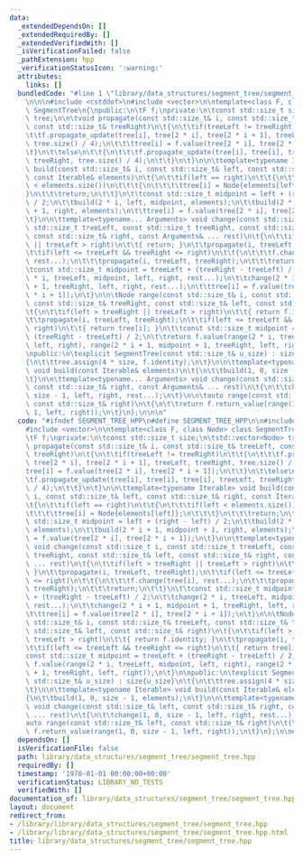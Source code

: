 ```yaml
---
data:
  _extendedDependsOn: []
  _extendedRequiredBy: []
  _extendedVerifiedWith: []
  _isVerificationFailed: false
  _pathExtension: hpp
  _verificationStatusIcon: ':warning:'
  attributes:
    links: []
  bundledCode: "#line 1 \"library/data_structures/segment_tree/segment_tree.hpp\"\n\
    \n\n\n#include <cstddef>\n#include <vector>\n\ntemplate<class F, class Node> class\
    \ SegmentTree\n{\npublic:\n\tF f;\nprivate:\n\tconst std::size_t size;\n\tstd::vector<Node>\
    \ tree;\n\n\tvoid propagate(const std::size_t& i, const std::size_t& treeLeft,\
    \ const std::size_t& treeRight)\n\t{\n\t\tif(treeLeft != treeRight)\n\t\t{\n\t\
    \t\tf.propagate_update(tree[i], tree[2 * i], tree[2 * i + 1], treeLeft, treeRight,\
    \ tree.size() / 4);\n\t\t\ttree[i] = f.value(tree[2 * i], tree[2 * i + 1]);\n\t\
    \t}\n\t\telse\n\t\t{\n\t\t\tf.propagate_update(tree[i], tree[i], tree[i], treeLeft,\
    \ treeRight, tree.size() / 4);\n\t\t}\n\t}\n\n\ttemplate<typename Iterable> void\
    \ build(const std::size_t& i, const std::size_t& left, const std::size_t& right,\
    \ const Iterable& elements)\n\t{\n\t\tif(left == right)\n\t\t{\n\t\t\tif(left\
    \ < elements.size())\n\t\t\t{\n\t\t\t\ttree[i] = Node{elements[left]};\n\t\t\t\
    }\n\t\t\treturn;\n\t\t}\n\t\tconst std::size_t midpoint = left + (right - left)\
    \ / 2;\n\t\tbuild(2 * i, left, midpoint, elements);\n\t\tbuild(2 * i + 1, midpoint\
    \ + 1, right, elements);\n\t\ttree[i] = f.value(tree[2 * i], tree[2 * i + 1]);\n\
    \t}\n\n\ttemplate<typename... Arguments> void change(const std::size_t i, const\
    \ std::size_t treeLeft, const std::size_t treeRight, const std::size_t& left,\
    \ const std::size_t& right, const Arguments& ... rest)\n\t{\n\t\tif(left > treeRight\
    \ || treeLeft > right)\n\t\t{ return; }\n\t\tpropagate(i, treeLeft, treeRight);\n\
    \t\tif(left <= treeLeft && treeRight <= right)\n\t\t{\n\t\t\tf.change(tree[i],\
    \ rest...);\n\t\t\tpropagate(i, treeLeft, treeRight);\n\t\t\treturn;\n\t\t}\n\t\
    \tconst std::size_t midpoint = treeLeft + (treeRight - treeLeft) / 2;\n\t\tchange(2\
    \ * i, treeLeft, midpoint, left, right, rest...);\n\t\tchange(2 * i + 1, midpoint\
    \ + 1, treeRight, left, right, rest...);\n\t\ttree[i] = f.value(tree[2 * i], tree[2\
    \ * i + 1]);\n\t}\n\n\tNode range(const std::size_t& i, const std::size_t& treeLeft,\
    \ const std::size_t& treeRight, const std::size_t& left, const std::size_t& right)\n\
    \t{\n\t\tif(left > treeRight || treeLeft > right)\n\t\t{ return f.identity; }\n\
    \t\tpropagate(i, treeLeft, treeRight);\n\t\tif(left <= treeLeft && treeRight <=\
    \ right)\n\t\t{ return tree[i]; }\n\t\tconst std::size_t midpoint = treeLeft +\
    \ (treeRight - treeLeft) / 2;\n\t\treturn f.value(range(2 * i, treeLeft, midpoint,\
    \ left, right), range(2 * i + 1, midpoint + 1, treeRight, left, right));\n\t}\n\
    \npublic:\n\texplicit SegmentTree(const std::size_t& u_size) : size{u_size}\n\t\
    {\n\t\ttree.assign(4 * size, f.identity);\n\t}\n\n\ttemplate<typename Iterable>\
    \ void build(const Iterable& elements)\n\t{\n\t\tbuild(1, 0, size - 1, elements);\n\
    \t}\n\n\ttemplate<typename... Arguments> void change(const std::size_t& left,\
    \ const std::size_t& right, const Arguments& ... rest)\n\t{\n\t\tchange(1, 0,\
    \ size - 1, left, right, rest...);\n\t}\n\n\tauto range(const std::size_t& left,\
    \ const std::size_t& right)\n\t{\n\t\treturn f.return_value(range(1, 0, size -\
    \ 1, left, right));\n\t}\n};\n\n\n"
  code: "#ifndef SEGMENT_TREE_HPP\n#define SEGMENT_TREE_HPP\n\n#include <cstddef>\n\
    #include <vector>\n\ntemplate<class F, class Node> class SegmentTree\n{\npublic:\n\
    \tF f;\nprivate:\n\tconst std::size_t size;\n\tstd::vector<Node> tree;\n\n\tvoid\
    \ propagate(const std::size_t& i, const std::size_t& treeLeft, const std::size_t&\
    \ treeRight)\n\t{\n\t\tif(treeLeft != treeRight)\n\t\t{\n\t\t\tf.propagate_update(tree[i],\
    \ tree[2 * i], tree[2 * i + 1], treeLeft, treeRight, tree.size() / 4);\n\t\t\t\
    tree[i] = f.value(tree[2 * i], tree[2 * i + 1]);\n\t\t}\n\t\telse\n\t\t{\n\t\t\
    \tf.propagate_update(tree[i], tree[i], tree[i], treeLeft, treeRight, tree.size()\
    \ / 4);\n\t\t}\n\t}\n\n\ttemplate<typename Iterable> void build(const std::size_t&\
    \ i, const std::size_t& left, const std::size_t& right, const Iterable& elements)\n\
    \t{\n\t\tif(left == right)\n\t\t{\n\t\t\tif(left < elements.size())\n\t\t\t{\n\
    \t\t\t\ttree[i] = Node{elements[left]};\n\t\t\t}\n\t\t\treturn;\n\t\t}\n\t\tconst\
    \ std::size_t midpoint = left + (right - left) / 2;\n\t\tbuild(2 * i, left, midpoint,\
    \ elements);\n\t\tbuild(2 * i + 1, midpoint + 1, right, elements);\n\t\ttree[i]\
    \ = f.value(tree[2 * i], tree[2 * i + 1]);\n\t}\n\n\ttemplate<typename... Arguments>\
    \ void change(const std::size_t i, const std::size_t treeLeft, const std::size_t\
    \ treeRight, const std::size_t& left, const std::size_t& right, const Arguments&\
    \ ... rest)\n\t{\n\t\tif(left > treeRight || treeLeft > right)\n\t\t{ return;\
    \ }\n\t\tpropagate(i, treeLeft, treeRight);\n\t\tif(left <= treeLeft && treeRight\
    \ <= right)\n\t\t{\n\t\t\tf.change(tree[i], rest...);\n\t\t\tpropagate(i, treeLeft,\
    \ treeRight);\n\t\t\treturn;\n\t\t}\n\t\tconst std::size_t midpoint = treeLeft\
    \ + (treeRight - treeLeft) / 2;\n\t\tchange(2 * i, treeLeft, midpoint, left, right,\
    \ rest...);\n\t\tchange(2 * i + 1, midpoint + 1, treeRight, left, right, rest...);\n\
    \t\ttree[i] = f.value(tree[2 * i], tree[2 * i + 1]);\n\t}\n\n\tNode range(const\
    \ std::size_t& i, const std::size_t& treeLeft, const std::size_t& treeRight, const\
    \ std::size_t& left, const std::size_t& right)\n\t{\n\t\tif(left > treeRight ||\
    \ treeLeft > right)\n\t\t{ return f.identity; }\n\t\tpropagate(i, treeLeft, treeRight);\n\
    \t\tif(left <= treeLeft && treeRight <= right)\n\t\t{ return tree[i]; }\n\t\t\
    const std::size_t midpoint = treeLeft + (treeRight - treeLeft) / 2;\n\t\treturn\
    \ f.value(range(2 * i, treeLeft, midpoint, left, right), range(2 * i + 1, midpoint\
    \ + 1, treeRight, left, right));\n\t}\n\npublic:\n\texplicit SegmentTree(const\
    \ std::size_t& u_size) : size{u_size}\n\t{\n\t\ttree.assign(4 * size, f.identity);\n\
    \t}\n\n\ttemplate<typename Iterable> void build(const Iterable& elements)\n\t\
    {\n\t\tbuild(1, 0, size - 1, elements);\n\t}\n\n\ttemplate<typename... Arguments>\
    \ void change(const std::size_t& left, const std::size_t& right, const Arguments&\
    \ ... rest)\n\t{\n\t\tchange(1, 0, size - 1, left, right, rest...);\n\t}\n\n\t\
    auto range(const std::size_t& left, const std::size_t& right)\n\t{\n\t\treturn\
    \ f.return_value(range(1, 0, size - 1, left, right));\n\t}\n};\n\n#endif"
  dependsOn: []
  isVerificationFile: false
  path: library/data_structures/segment_tree/segment_tree.hpp
  requiredBy: []
  timestamp: '1970-01-01 00:00:00+00:00'
  verificationStatus: LIBRARY_NO_TESTS
  verifiedWith: []
documentation_of: library/data_structures/segment_tree/segment_tree.hpp
layout: document
redirect_from:
- /library/library/data_structures/segment_tree/segment_tree.hpp
- /library/library/data_structures/segment_tree/segment_tree.hpp.html
title: library/data_structures/segment_tree/segment_tree.hpp
---
```

